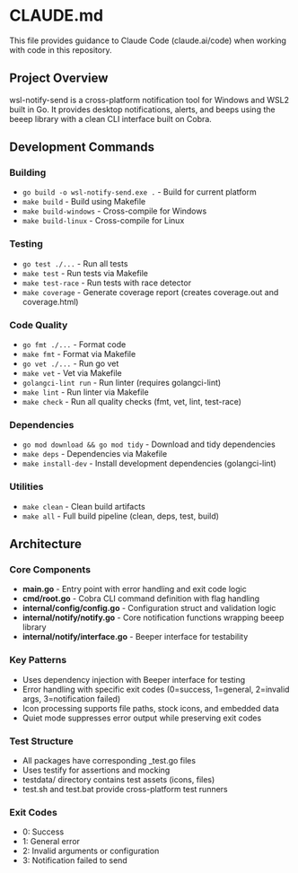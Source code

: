 # CLAUDE.md

This file provides guidance to Claude Code (claude.ai/code) when working with code in this repository.

## Project Overview

wsl-notify-send is a cross-platform notification tool for Windows and WSL2 built in Go. It provides desktop notifications, alerts, and beeps using the beeep library with a clean CLI interface built on Cobra.

## Development Commands

### Building
- `go build -o wsl-notify-send.exe .` - Build for current platform
- `make build` - Build using Makefile
- `make build-windows` - Cross-compile for Windows
- `make build-linux` - Cross-compile for Linux

### Testing
- `go test ./...` - Run all tests
- `make test` - Run tests via Makefile
- `make test-race` - Run tests with race detector
- `make coverage` - Generate coverage report (creates coverage.out and coverage.html)

### Code Quality
- `go fmt ./...` - Format code
- `make fmt` - Format via Makefile
- `go vet ./...` - Run go vet
- `make vet` - Vet via Makefile
- `golangci-lint run` - Run linter (requires golangci-lint)
- `make lint` - Run linter via Makefile
- `make check` - Run all quality checks (fmt, vet, lint, test-race)

### Dependencies
- `go mod download && go mod tidy` - Download and tidy dependencies
- `make deps` - Dependencies via Makefile
- `make install-dev` - Install development dependencies (golangci-lint)

### Utilities
- `make clean` - Clean build artifacts
- `make all` - Full build pipeline (clean, deps, test, build)

## Architecture

### Core Components
- **main.go** - Entry point with error handling and exit code logic
- **cmd/root.go** - Cobra CLI command definition with flag handling
- **internal/config/config.go** - Configuration struct and validation logic
- **internal/notify/notify.go** - Core notification functions wrapping beeep library
- **internal/notify/interface.go** - Beeper interface for testability

### Key Patterns
- Uses dependency injection with Beeper interface for testing
- Error handling with specific exit codes (0=success, 1=general, 2=invalid args, 3=notification failed)
- Icon processing supports file paths, stock icons, and embedded data
- Quiet mode suppresses error output while preserving exit codes

### Test Structure
- All packages have corresponding _test.go files
- Uses testify for assertions and mocking
- testdata/ directory contains test assets (icons, files)
- test.sh and test.bat provide cross-platform test runners

### Exit Codes
- 0: Success
- 1: General error
- 2: Invalid arguments or configuration
- 3: Notification failed to send